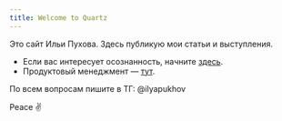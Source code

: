 ```yaml
---
title: Welcome to Quartz
---
```

Это сайт Ильи Пухова. Здесь публикую мои статьи и выступления.

- Если вас интересует осознанность, начните [здесь](https://garinthengineer.github.io/urge-to-life/tags/Осознанность).
- Продуктовый менеджмент — [тут](https://garinthengineer.github.io/urge-to-life/tags/Продукт).

По всем вопросам пишите в ТГ: @ilyapukhov

Peace ✌️
